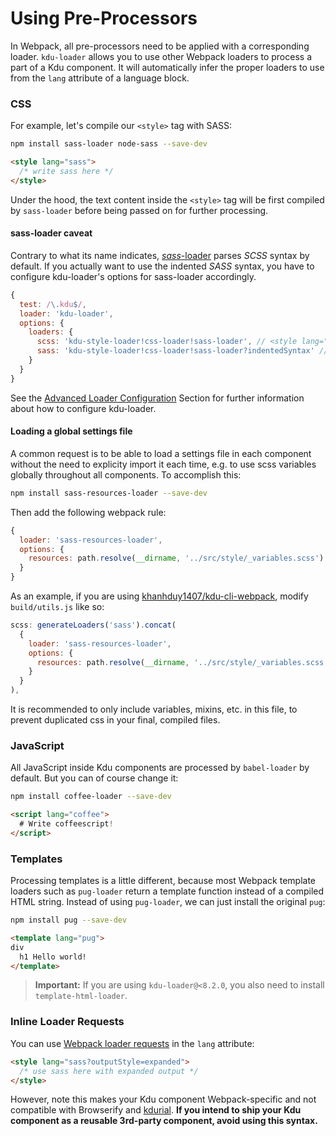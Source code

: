 # Using Pre-Processors

In Webpack, all pre-processors need to be applied with a corresponding loader. `kdu-loader` allows you to use other Webpack loaders to process a part of a Kdu component. It will automatically infer the proper loaders to use from the `lang` attribute of a language block.

### CSS

For example, let's compile our `<style>` tag with SASS:

``` bash
npm install sass-loader node-sass --save-dev
```

``` html
<style lang="sass">
  /* write sass here */
</style>
```

Under the hood, the text content inside the `<style>` tag will be first compiled by `sass-loader` before being passed on for further processing.

#### sass-loader caveat

Contrary to what its name indicates, [*sass*-loader](https://github.com/jtangelder/sass-loader) parses *SCSS* syntax by default. If you actually want to use the indented *SASS* syntax, you have to configure kdu-loader's options for sass-loader accordingly. 

```javascript
{
  test: /\.kdu$/,
  loader: 'kdu-loader',
  options: {
    loaders: {
      scss: 'kdu-style-loader!css-loader!sass-loader', // <style lang="scss">
      sass: 'kdu-style-loader!css-loader!sass-loader?indentedSyntax' // <style lang="sass">
    }
  }
}
```

See the [Advanced Loader Configuration](./advanced.md) Section for further information about how to configure kdu-loader.

#### Loading a global settings file

A common request is to be able to load a settings file in each component without the need to explicity import it each time, e.g. to use scss variables globally throughout all components. To accomplish this:

``` bash
npm install sass-resources-loader --save-dev
```

Then add the following webpack rule:

``` js
{
  loader: 'sass-resources-loader',
  options: {
    resources: path.resolve(__dirname, '../src/style/_variables.scss')
  }
}
```

As an example, if you are using [khanhduy1407/kdu-cli-webpack](https://github.com/khanhduy1407/kdu-cli-webpack), modify `build/utils.js` like so:

``` js
scss: generateLoaders('sass').concat(
  {
    loader: 'sass-resources-loader',
    options: {
      resources: path.resolve(__dirname, '../src/style/_variables.scss')
    }
  }
),
```

It is recommended to only include variables, mixins, etc. in this file, to prevent duplicated css in your final, compiled files. 

### JavaScript

All JavaScript inside Kdu components are processed by `babel-loader` by default. But you can of course change it:

``` bash
npm install coffee-loader --save-dev
```

``` html
<script lang="coffee">
  # Write coffeescript!
</script>
```

### Templates

Processing templates is a little different, because most Webpack template loaders such as `pug-loader` return a template function instead of a compiled HTML string. Instead of using `pug-loader`, we can just install the original `pug`:

``` bash
npm install pug --save-dev
```

``` html
<template lang="pug">
div
  h1 Hello world!
</template>
```

> **Important:** If you are using `kdu-loader@<8.2.0`, you also need to install `template-html-loader`.

### Inline Loader Requests

You can use [Webpack loader requests](https://webpack.github.io/docs/loaders.html#introduction) in the `lang` attribute:

``` html
<style lang="sass?outputStyle=expanded">
  /* use sass here with expanded output */
</style>
```

However, note this makes your Kdu component Webpack-specific and not compatible with Browserify and [kdurial](https://github.com/khanhduy1407/kdurial). **If you intend to ship your Kdu component as a reusable 3rd-party component, avoid using this syntax.**
